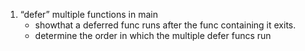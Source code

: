  1. “defer” multiple functions in main
    - showthat a deferred func runs after the func containing it exits.
    - determine the order in which the multiple defer funcs run